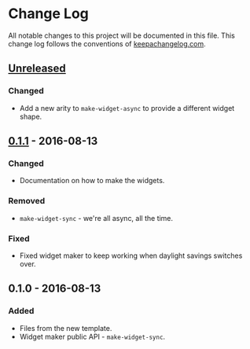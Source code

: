 # Change Log
All notable changes to this project will be documented in this file. This change log follows the conventions of [keepachangelog.com](http://keepachangelog.com/).

## [Unreleased]
### Changed
- Add a new arity to `make-widget-async` to provide a different widget shape.

## [0.1.1] - 2016-08-13
### Changed
- Documentation on how to make the widgets.

### Removed
- `make-widget-sync` - we're all async, all the time.

### Fixed
- Fixed widget maker to keep working when daylight savings switches over.

## 0.1.0 - 2016-08-13
### Added
- Files from the new template.
- Widget maker public API - `make-widget-sync`.

[Unreleased]: https://github.com/your-name/airflights-clojure/compare/0.1.1...HEAD
[0.1.1]: https://github.com/your-name/airflights-clojure/compare/0.1.0...0.1.1
